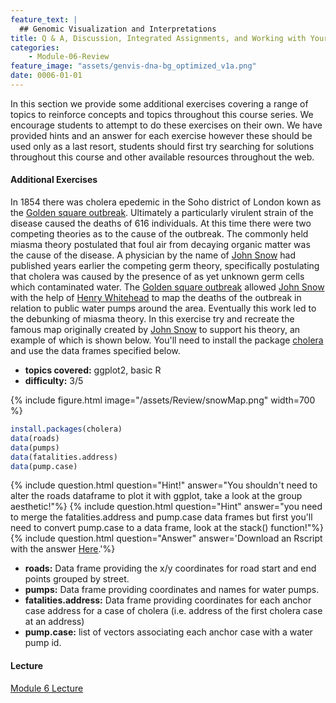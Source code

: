 ```yaml
---
feature_text: |
  ## Genomic Visualization and Interpretations
title: Q & A, Discussion, Integrated Assignments, and Working with Your Own Data
categories:
    - Module-06-Review
feature_image: "assets/genvis-dna-bg_optimized_v1a.png"
date: 0006-01-01
---
```


In this section we provide some additional exercises covering a range of topics to reinforce concepts and topics throughout this course series. We encourage students to attempt to do these exercises on their own. We have provided hints and an answer for each exercise however these should be used only as a last resort, students should first try searching for solutions throughout this course and other available resources throughout the web.

#### Additional Exercises
In 1854 there was cholera epedemic in the Soho district of London kown as the [Golden square outbreak](https://en.wikipedia.org/wiki/1854_Broad_Street_cholera_outbreak). Ultimately a particularly virulent strain of the disease caused the deaths of 616 individuals. At this time there were two competing theories as to the cause of the outbreak. The commonly held miasma theory postulated that foul air from decaying organic matter was the cause of the disease. A physician by the name of [John Snow](https://en.wikipedia.org/wiki/John_Snow) had published years earlier the competing germ theory, specifically postulating that cholera was caused by the presence of as yet unknown germ cells which contaminated water. The [Golden square outbreak](https://en.wikipedia.org/wiki/1854_Broad_Street_cholera_outbreak) allowed [John Snow](https://en.wikipedia.org/wiki/John_Snow) with the help of [Henry Whitehead](https://en.wikipedia.org/wiki/Henry_Whitehead_(priest)) to map the deaths of the outbreak in relation to public water pumps around the area. Eventually this work led to the debunking of miasma theory. In this exercise try and recreate the famous map originally created by [John Snow](https://en.wikipedia.org/wiki/John_Snow) to support his theory, an example of which is shown below. You'll need to install the package [cholera](https://cran.r-project.org/web/packages/cholera/index.html) and use the data frames specified below.

* **topics covered:** ggplot2, basic R
* **difficulty:** 3/5

{% include figure.html image="/assets/Review/snowMap.png" width=700 %}

```R
install.packages(cholera)
data(roads)
data(pumps)
data(fatalities.address)
data(pump.case)
```

{% include question.html question="Hint!" answer="You shouldn't need to alter the roads dataframe to plot it with ggplot, take a look at the group aesthetic!"%}
{% include question.html question="Hint" answer="you need to merge the fatalities.address and pump.case data frames but first you'll need to convert pump.case to a data frame, look at the stack() function!"%}
{% include question.html question="Answer" answer='Download an Rscript with the answer <a href="http://genomedata.org/gen-viz-workshop/additional_exercises/snowMapAnswer.R">Here</a>.'%}

* **roads:** Data frame providing the x/y coordinates for road start and end points grouped by street.
* **pumps:** Data frame providing coordinates and names for water pumps.
* **fatalities.address:** Data frame providing coordinates for each anchor case address for a case of cholera (i.e. address of the first cholera case at an address)
* **pump.case:** list of vectors associating each anchor case with a water pump id.

#### Lecture
[Module 6 Lecture](https://github.com/griffithlab/gen-viz-lectures/raw/master/GenViz_Module6_Lecture.pdf)
